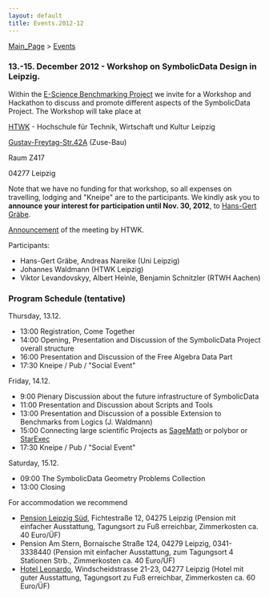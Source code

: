 ```yaml
---
layout: default
title: Events.2012-12
---
```


[Main\_Page](Main_Page "wikilink") \> [Events](Events "wikilink")

### 13.-15. December 2012 - Workshop on SymbolicData Design in Leipzig.

Within the [E-Science Benchmarking Project](Projects.EScience "wikilink") we invite for a Workshop and Hackathon to discuss and promote different aspects of the SymbolicData Project. The Workshop will take place at

  
[HTWK](http://www.htwk-leipzig.de) - Hochschule für Technik, Wirtschaft und Kultur Leipzig

[Gustav-Freytag-Str.42A](http://www.htwk-leipzig.de/index.php?id=239) (Zuse-Bau)

Raum Z417

04277 Leipzig

Note that we have no funding for that workshop, so all expenses on travelling, lodging and "Kneipe" are to the participants. We kindly ask you to **announce your interest for participation until Nov. 30, 2012**, to [Hans-Gert Gräbe](mailto:graebe@informatik.uni-leipzig.de).

[Announcement](http://portal.imn.htwk-leipzig.de/events/workshop-on-symbolicdata-design) of the meeting by HTWK.

Participants:

-   Hans-Gert Gräbe, Andreas Nareike (Uni Leipzig)
-   Johannes Waldmann (HTWK Leipzig)
-   Viktor Levandovskyy, Albert Heinle, Benjamin Schnitzler (RTWH Aachen)

### Program Schedule (tentative)

Thursday, 13.12.

-   13:00 Registration, Come Together
-   14:00 Opening, Presentation and Discussion of the SymbolicData Project overall structure
-   16:00 Presentation and Discussion of the Free Algebra Data Part
-   17:30 Kneipe / Pub / "Social Event"

Friday, 14.12.

-   9:00 Plenary Discussion about the future infrastructure of SymbolicData
-   11:00 Presentation and Discussion about Scripts and Tools
-   13:00 Presentation and Discussion of a possible Extension to Benchmarks from Logics (J. Waldmann)
-   15:00 Connecting large scientific Projects as [SageMath](http://www.sagemath.org/) or polybor or [StarExec](http://www.starexec.org/starexec/public/about.jsp)
-   17:30 Kneipe / Pub / "Social Event"

Saturday, 15.12.

-   09:00 The SymbolicData Geometry Problems Collection
-   13:00 Closing

For accommodation we recommend

-   [Pension Leipzig Süd](http://www.pension-leipzig-sued.de), Fichtestraße 12, 04275 Leipzig (Pension mit einfacher Ausstattung, Tagungsort zu Fuß erreichbar, Zimmerkosten ca. 40 Euro/ÜF)
-   Pension Am Stern, Bornaische Straße 124, 04279 Leipzig, 0341-3338440 (Pension mit einfacher Ausstattung, zum Tagungsort 4 Stationen Strb., Zimmerkosten ca. 40 Euro/ÜF)
-   [Hotel Leonardo](http://www.hotel-leonardo.de/main.htm), Windscheidstrasse 21-23, 04277 Leipzig (Hotel mit guter Ausstattung, Tagungsort zu Fuß erreichbar, Zimmerkosten ca. 60 Euro/ÜF)

